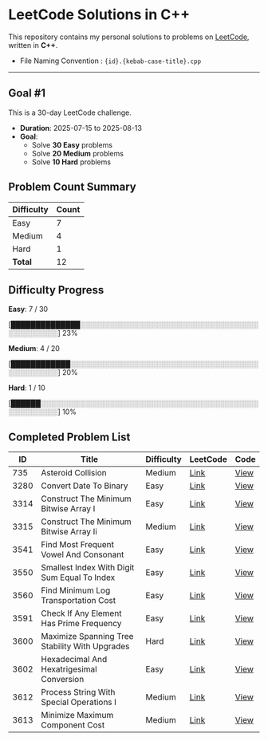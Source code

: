 # LeetCode Solutions in C++

This repository contains my personal solutions to problems on [LeetCode](https://leetcode.com/), written in **C++**.

* File Naming Convention : `{id}.{kebab-case-title}.cpp`

---

## Goal #1

This is a 30-day LeetCode challenge.

- **Duration**: 2025-07-15 to 2025-08-13
- **Goal**:
  - Solve **30 Easy** problems
  - Solve **20 Medium** problems
  - Solve **10 Hard** problems

<!-- LEETCODE_SUMMARY_START -->
## Problem Count Summary

| Difficulty | Count |
|------------|-------|
| Easy | 7 |
| Medium | 4 |
| Hard | 1 |
| **Total** | 12 |

<!-- LEETCODE_SUMMARY_END -->

<!-- LEETCODE_PROGRESS_START -->
## Difficulty Progress

**Easy**: 7 / 30

[██████████████░░░░░░░░░░░░░░░░░░░░░░░░░░░░░░░░░░░░░░░░░░░░░░] 23%

**Medium**: 4 / 20

[████████████░░░░░░░░░░░░░░░░░░░░░░░░░░░░░░░░░░░░░░░░░░░░░░░░] 20%

**Hard**: 1 / 10

[██████░░░░░░░░░░░░░░░░░░░░░░░░░░░░░░░░░░░░░░░░░░░░░░░░░░░░░░] 10%
<!-- LEETCODE_PROGRESS_END -->

<!-- LEETCODE_TABLE_START -->
## Completed Problem List

| ID | Title | Difficulty | LeetCode | Code |
|----|-------|------------|----------|------|
| 735 | Asteroid Collision | Medium | [Link](https://leetcode.com/problems/asteroid-collision/) | [View](./MEDIUM/735.asteroid-collision.cpp) |
| 3280 | Convert Date To Binary | Easy | [Link](https://leetcode.com/problems/convert-date-to-binary/) | [View](./EASY/3280.convert-date-to-binary.cpp) |
| 3314 | Construct The Minimum Bitwise Array I | Easy | [Link](https://leetcode.com/problems/construct-the-minimum-bitwise-array-i/) | [View](./EASY/3314.construct-the-minimum-bitwise-array-i.cpp) |
| 3315 | Construct The Minimum Bitwise Array Ii | Medium | [Link](https://leetcode.com/problems/construct-the-minimum-bitwise-array-ii/) | [View](./MEDIUM/3315.construct-the-minimum-bitwise-array-ii.cpp) |
| 3541 | Find Most Frequent Vowel And Consonant | Easy | [Link](https://leetcode.com/problems/find-most-frequent-vowel-and-consonant/) | [View](./EASY/3541.find-most-frequent-vowel-and-consonant.cpp) |
| 3550 | Smallest Index With Digit Sum Equal To Index | Easy | [Link](https://leetcode.com/problems/smallest-index-with-digit-sum-equal-to-index/) | [View](./EASY/3550.smallest-index-with-digit-sum-equal-to-index.cpp) |
| 3560 | Find Minimum Log Transportation Cost | Easy | [Link](https://leetcode.com/problems/find-minimum-log-transportation-cost/) | [View](./EASY/3560.find-minimum-log-transportation-cost.cpp) |
| 3591 | Check If Any Element Has Prime Frequency | Easy | [Link](https://leetcode.com/problems/check-if-any-element-has-prime-frequency/) | [View](./EASY/3591.check-if-any-element-has-prime-frequency.cpp) |
| 3600 | Maximize Spanning Tree Stability With Upgrades | Hard | [Link](https://leetcode.com/problems/maximize-spanning-tree-stability-with-upgrades/) | [View](./HARD/3600.maximize-spanning-tree-stability-with-upgrades.cpp) |
| 3602 | Hexadecimal And Hexatrigesimal Conversion | Easy | [Link](https://leetcode.com/problems/hexadecimal-and-hexatrigesimal-conversion/) | [View](./EASY/3602.hexadecimal-and-hexatrigesimal-conversion.cpp) |
| 3612 | Process String With Special Operations I | Medium | [Link](https://leetcode.com/problems/process-string-with-special-operations-i/) | [View](./MEDIUM/3612.process-string-with-special-operations-i.cpp) |
| 3613 | Minimize Maximum Component Cost | Medium | [Link](https://leetcode.com/problems/minimize-maximum-component-cost/) | [View](./MEDIUM/3613.minimize-maximum-component-cost.cpp) |

<!-- LEETCODE_TABLE_END -->